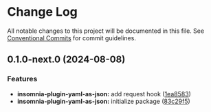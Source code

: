 # Change Log

All notable changes to this project will be documented in this file.
See [Conventional Commits](https://conventionalcommits.org) for commit guidelines.

## 0.1.0-next.0 (2024-08-08)

### Features

- **insomnia-plugin-yaml-as-json:** add request hook ([1ea8583](https://github.com/dp-152/insomnia-plugins/commit/1ea8583c3977f641027bcf0cde18dc794240218d))
- **insomnia-plugin-yaml-as-json:** initialize package ([83c29f5](https://github.com/dp-152/insomnia-plugins/commit/83c29f5f7deac05394a49cdddfe8da9f3fba49ff))
